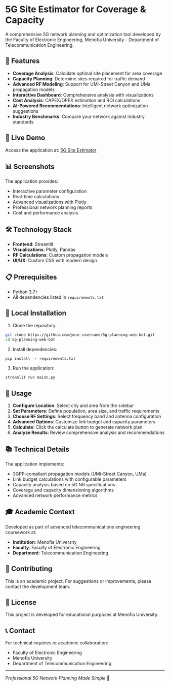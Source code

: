 # 5G Site Estimator for Coverage & Capacity

A comprehensive 5G network planning and optimization tool developed by the Faculty of Electronic Engineering, Menofia University - Department of Telecommunication Engineering.

## 🌟 Features

- **Coverage Analysis**: Calculate optimal site placement for area coverage
- **Capacity Planning**: Determine sites required for traffic demand
- **Advanced RF Modeling**: Support for UMi-Street Canyon and UMa propagation models
- **Interactive Dashboard**: Comprehensive analysis with visualizations
- **Cost Analysis**: CAPEX/OPEX estimation and ROI calculations
- **AI-Powered Recommendations**: Intelligent network optimization suggestions
- **Industry Benchmarks**: Compare your network against industry standards

## 🚀 Live Demo

Access the application at: [5G Site Estimator](https://your-app-url.streamlit.app)

## 📊 Screenshots

The application provides:

- Interactive parameter configuration
- Real-time calculations
- Advanced visualizations with Plotly
- Professional network planning reports
- Cost and performance analysis

## 🛠️ Technology Stack

- **Frontend**: Streamlit
- **Visualizations**: Plotly, Pandas
- **RF Calculations**: Custom propagation models
- **UI/UX**: Custom CSS with modern design

## 📋 Prerequisites

- Python 3.7+
- All dependencies listed in `requirements.txt`

## 🔧 Local Installation

1. Clone the repository:

```bash
git clone https://github.com/your-username/5g-planning-web-bot.git
cd 5g-planning-web-bot
```

2. Install dependencies:

```bash
pip install -r requirements.txt
```

3. Run the application:

```bash
streamlit run mainn.py
```

## 📡 Usage

1. **Configure Location**: Select city and area from the sidebar
2. **Set Parameters**: Define population, area size, and traffic requirements
3. **Choose RF Settings**: Select frequency band and antenna configuration
4. **Advanced Options**: Customize link budget and capacity parameters
5. **Calculate**: Click the calculate button to generate network plan
6. **Analyze Results**: Review comprehensive analysis and recommendations

## 📚 Technical Details

The application implements:

- 3GPP-compliant propagation models (UMi-Street Canyon, UMa)
- Link budget calculations with configurable parameters
- Capacity analysis based on 5G NR specifications
- Coverage and capacity dimensioning algorithms
- Advanced network performance metrics

## 🎓 Academic Context

Developed as part of advanced telecommunications engineering coursework at:

- **Institution**: Menofia University
- **Faculty**: Faculty of Electronic Engineering
- **Department**: Telecommunication Engineering

## 🤝 Contributing

This is an academic project. For suggestions or improvements, please contact the development team.

## 📄 License

This project is developed for educational purposes at Menofia University.

## 📞 Contact

For technical inquiries or academic collaboration:

- Faculty of Electronic Engineering
- Menofia University
- Department of Telecommunication Engineering

---

_Professional 5G Network Planning Made Simple_ 🚀
